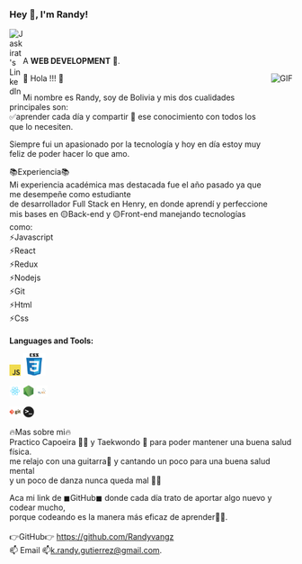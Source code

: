 <h3 title="hehehe"> Hey 👋, I'm Randy!</h3>

<a href="www.linkedin.com/in/randy-gutierrez-4422a423b">
  <img align="left" alt="Jaskirat's LinkedIn" width="24px" src="https://cdn.jsdelivr.net/npm/simple-icons@v3/icons/linkedin.svg" />
</a>

<br />
<br />

A **WEB DEVELOPMENT** 🚀.

<img align="right" alt="GIF" src="https://i.pinimg.com/originals/e4/26/70/e426702edf874b181aced1e2fa5c6cde.gif" height="250" />

👋 Hola !!! 👋<br />
<br />
Mi nombre es Randy, soy de Bolivia y mis dos cualidades principales son: <br />
✅aprender cada día y compartir 📢 ese conocimiento con todos los que lo necesiten. <br />

Siempre fui un apasionado por la tecnología y hoy en día estoy muy feliz de poder hacer lo que amo. <br />

📚Experiencia📚 <br />
Mi experiencia académica mas destacada fue el año pasado ya que me desempeñe como estudiante <br />
de desarrollador Full Stack en Henry, en donde aprendí y perfeccione mis bases en
🟡Back-end y 🟡Front-end manejando tecnologías como: <br />
⚡Javascript <br />
⚡React <br />
⚡Redux <br />
⚡Nodejs <br />
⚡Git <br />
⚡Html <br />
⚡Css <br />
<br />
**Languages and Tools:**  

<code><img height="20" src="https://raw.githubusercontent.com/github/explore/80688e429a7d4ef2fca1e82350fe8e3517d3494d/topics/javascript/javascript.png"></code>
<a href="https://www.w3schools.com/css/" target="_blank"> <img src="https://raw.githubusercontent.com/devicons/devicon/master/icons/css3/css3-original-wordmark.svg" alt="css3" width="40" height="40"/> </a>

<code><img height="20" src="https://raw.githubusercontent.com/github/explore/80688e429a7d4ef2fca1e82350fe8e3517d3494d/topics/react/react.png"></code>
<code><img height="20" src="https://raw.githubusercontent.com/github/explore/80688e429a7d4ef2fca1e82350fe8e3517d3494d/topics/nodejs/nodejs.png"></code>
<code><img height="20" src="https://raw.githubusercontent.com/github/explore/80688e429a7d4ef2fca1e82350fe8e3517d3494d/topics/mysql/mysql.png"></code>

<code><img height="20" src="https://raw.githubusercontent.com/github/explore/80688e429a7d4ef2fca1e82350fe8e3517d3494d/topics/git/git.png"></code>
<code><img height="20" src="https://raw.githubusercontent.com/github/explore/80688e429a7d4ef2fca1e82350fe8e3517d3494d/topics/terminal/terminal.png"></code>

🔥Mas sobre mi🔥 <br />
Practico Capoeira 🤸‍♂️ y Taekwondo 🥋 para poder mantener una buena salud física. <br />
me relajo con una guitarra🎸 y cantando un poco para una buena salud mental <br />
y un poco de danza nunca queda mal 🐛😋 <br />

Aca mi link de ◼GitHub◼ donde cada día trato de aportar algo nuevo y codear mucho, <br />
porque codeando es la manera más eficaz de aprender👨‍💻. <br />
<br />
👉GitHub👉 https://github.com/Randyvangz <br />
📫 Email 📫[k.randy.gutierrez@gmail.com](mailto:k.randy.gutierrez@gmail.com). <br />

